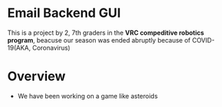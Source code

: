 # Email Backend GUI

This is a project by 2, 7th graders in the **VRC compeditive robotics program**, beacuse our season was ended abruptly because of COVID-19(AKA, Coronavirus)

# Overview

* We have been working on a game like asteroids 
